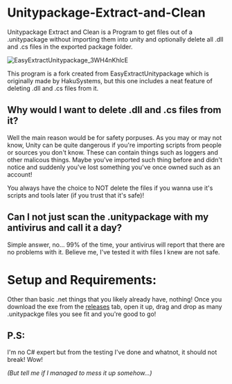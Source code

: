 # Unitypackage-Extract-and-Clean
Unitypackage Extract and Clean is a Program to get files out of a .unitypackage without importing them into unity and optionally delete all .dll and .cs files in the exported package folder.

![EasyExtractUnitypackage_3WH4nKhlcE](https://user-images.githubusercontent.com/47220014/155193809-e1b32f6c-99ff-4d16-9537-010a6d88fbc5.gif)

This program is a fork created from EasyExtractUnitypackage which is originally made by HakuSystems, but this one includes a neat feature of deleting .dll and .cs files from it.

## Why would I want to delete .dll and .cs files from it?
Well the main reason would be for safety porpuses. As you may or may not know, Unity can be quite dangerous if you're importing scripts from people or sources you don't know.
These can contain things such as loggers and other malicous things. Maybe you've imported such thing before and didn't notice and suddenly you've lost something you've once owned such as an account!

You always have the choice to NOT delete the files if you wanna use it's scripts and tools later (if you trust that it's safe)!

## Can I not just scan the .unitypackage with my antivirus and call it a day?
Simple answer, no... 99% of the time, your antivirus will report that there are no problems with it. Believe me, I've tested it with files I knew are not safe.

# Setup and Requirements:
Other than basic .net things that you likely already have, nothing! 
Once you download the exe from the [releases](https://github.com/Jan-Fcloud/Unitypackage-Extract-and-Clean/releases/) tab, open it up, drag and drop as many .unitypackge files you see fit and you're good to go!

## P.S:
I'm no C# expert but from the testing I've done and whatnot, it should not break! Wow!

*(But tell me if I managed to mess it up somehow...)*
